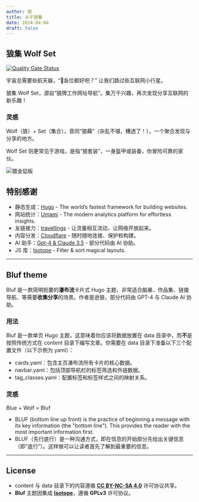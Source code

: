 ```yaml
---
author: 狼
title: 关于狼集
date: 2024-04-04
draft: false
---
```


## 狼集 Wolf Set

[![Quality Gate Status](https://sonarcloud.io/api/project_badges/measure?project=0000cd_wolf-set&metric=alert_status)](https://sonarcloud.io/summary/new_code?id=0000cd_wolf-set)

宇宙总需要些航天器，“📀各位都好吧？” 让我们路过些互联网小行星。

狼集 Wolf Set，源自“狼牌工作网址导航”。集万千兴趣，再次发现分享互联网的新乐趣！

### 灵感

Wolf（狼）+ Set（集合），音同“狼藉”（杂乱不堪，糟透了！），一个聚合发现与分享的地方。

Wolf Set 则更常见于游戏，是指“狼套装”，一身盔甲或装备，你冒险可靠的家伙。

![镀金铝板](/img/镀金铝板.png)

## 特别感谢

- 静态生成：[Hugo](https://gohugo.io/) - The world’s fastest framework for building websites.
- 网站统计：[Umami](https://umami.is/) - The modern analytics platform
for effortless insights.
- 友链接力：[travellings](https://www.travellings.cn/) - 让流量相互流动，让网络开放起来。
- 内容分发：[Cloudflare](https://www.cloudflare.com/) - 随时随地连接、保护和构建。
- AI 助手：[Gpt-4 & Claude 3.5](https://poe.com/) - 部分代码由 AI 协助。
- JS 库：[Isotope](https://isotope.metafizzy.co/) - Filter & sort magical layouts.

---

## Bluf theme

Bluf 是一款简明扼要的**瀑布流**卡片式 Hugo 主题，非常适合脑暴、作品集、链接导航、等需要**收集分享**的场景。作者是逊狼，部分代码由 GPT-4 与 Claude AI 协助。

### 用法

Bluf 是一款单页 Hugo 主题，这意味着你应该将数据放置在 data 目录中，而**不**是按照传统方式在 content 目录下编写文章。你需要在 data 目录下准备以下三个配置文件（以下示例为 yaml）：

- cards.yaml：包含主页瀑布流所有卡片的核心数据。
- navbar.yaml：包括顶部导航栏的标签筛选和外链数据。
- tag_classes.yaml：配置标签和标签样式之间的映射关系。

### 灵感

Blue + Wolf = Bluf

- BLUF (bottom line up front) is the practice of beginning a message with its key information (the "bottom line"). This provides the reader with the most important information first.
- BLUF（先行底行）是一种沟通方式，即在信息的开始部分先给出关键信息（即“底行”）。这样做可以让读者首先了解到最重要的信息。

---

## License

- content 与 data 目录下的内容遵循 **[CC BY-NC-SA 4.0](https://creativecommons.org/licenses/by-nc-sa/4.0/deed.zh-hans)** 许可协议共享。
- **Bluf** 主题因集成 **[Isotope](https://isotope.metafizzy.co/license)**，遵循 **GPLv3** 许可协议。
